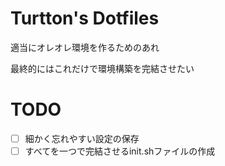 # Turtton's Dotfiles

適当にオレオレ環境を作るためのあれ

最終的にはこれだけで環境構築を完結させたい

# TODO
- [ ] 細かく忘れやすい設定の保存
- [ ] すべてを一つで完結させるinit.shファイルの作成
